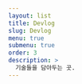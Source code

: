 ```yaml
---
layout: list
title: Devlog
slug: Devlog
menu: true
submenu: true
order: 3
description: >
  기술들을 담아두는 곳.
---
```

